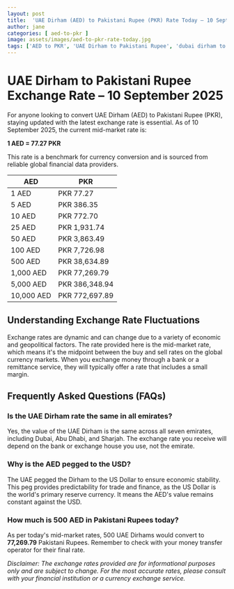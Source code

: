 ```yaml
---
layout: post
title:  'UAE Dirham (AED) to Pakistani Rupee (PKR) Rate Today – 10 September 2025'
author: jane
categories: [ aed-to-pkr ]
image: assets/images/aed-to-pkr-rate-today.jpg
tags: ['AED to PKR', 'UAE Dirham to Pakistani Rupee', 'dubai dirham to pkr', 'dirham rate in pakistan today', 'uae exchange rate pakistan']
---
```


# UAE Dirham to Pakistani Rupee Exchange Rate – 10 September 2025

For anyone looking to convert UAE Dirham (AED) to Pakistani Rupee (PKR), staying updated with the latest exchange rate is essential. As of 10 September 2025, the current mid-market rate is:

**1 AED = 77.27 PKR**

This rate is a benchmark for currency conversion and is sourced from reliable global financial data providers.

| AED | PKR |
| --- | --- |
| 1 AED | PKR 77.27 |
| 5 AED | PKR 386.35 |
| 10 AED | PKR 772.70 |
| 25 AED | PKR 1,931.74 |
| 50 AED | PKR 3,863.49 |
| 100 AED | PKR 7,726.98 |
| 500 AED | PKR 38,634.89 |
| 1,000 AED | PKR 77,269.79 |
| 5,000 AED | PKR 386,348.94 |
| 10,000 AED | PKR 772,697.89 |


## Understanding Exchange Rate Fluctuations

Exchange rates are dynamic and can change due to a variety of economic and geopolitical factors. The rate provided here is the mid-market rate, which means it's the midpoint between the buy and sell rates on the global currency markets. When you exchange money through a bank or a remittance service, they will typically offer a rate that includes a small margin.

## Frequently Asked Questions (FAQs)

### Is the UAE Dirham rate the same in all emirates?

Yes, the value of the UAE Dirham is the same across all seven emirates, including Dubai, Abu Dhabi, and Sharjah. The exchange rate you receive will depend on the bank or exchange house you use, not the emirate.

### Why is the AED pegged to the USD?

The UAE pegged the Dirham to the US Dollar to ensure economic stability. This peg provides predictability for trade and finance, as the US Dollar is the world's primary reserve currency. It means the AED's value remains constant against the USD.

### How much is 500 AED in Pakistani Rupees today?

As per today's mid-market rates, 500 UAE Dirhams would convert to **77,269.79** Pakistani Rupees. Remember to check with your money transfer operator for their final rate.



*Disclaimer: The exchange rates provided are for informational purposes only and are subject to change. For the most accurate rates, please consult with your financial institution or a currency exchange service.*
